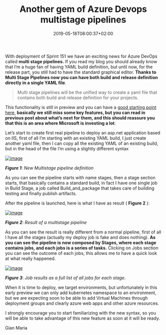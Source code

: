 ﻿---
title: "Another gem of Azure Devops multistage pipelines"
description: ""
date: 2019-05-18T08:00:37+02:00
draft: false
tags: [build]
categories: [Azure DevOps]
---
With deployment of Sprint 151 we have an exciting news for Azure DevOps called  **multi stage pipelines.** If you read my blog you should already know that I’m a huge fan of having YAML build definition, but until now, for the release part, you still had to have the standard graphical editor. **Thanks to Multi Stage Pipelines now you can have both build and release definition directly in a single YAML file**.

> Multi stage pipelines will be the unified way to create a yaml file that contains both build and release definition for your projects.

This functionality is still in preview and you can have a [good starting point here](https://devblogs.microsoft.com/devops/whats-new-with-azure-pipelines/),  **basically we still miss some key features, but you can read in previous post about what’s next for them, and this should reassure you that this is an area where Microsoft is investing a lot**.

Let’s start to create first real pipeline to deploy an asp.net application based on IIS, first of all I’m starting with an existing YAML build, I just create another yaml file, then I can copy all the existing YAML of an existing build, but in the head of the file I’m using a slightly different syntax

[![image](https://www.codewrecks.com/blog/wp-content/uploads/2019/05/image_thumb.png "image")](https://www.codewrecks.com/blog/wp-content/uploads/2019/05/image.png)

 ***Figure 1***: *New Multistage pipeline definition*

As you can see the pipeline starts with name stages, then a stage section starts, that basically contains a standard build, in fact I have one single job in Build Stage, a job called Build\_and\_package that takes care of building testing and finally publish artifacts.

After the pipeline is launched, here is what I have as result ( **Figure 2** ):

[![image](https://www.codewrecks.com/blog/wp-content/uploads/2019/05/image_thumb-1.png "image")](https://www.codewrecks.com/blog/wp-content/uploads/2019/05/image-1.png)

 ***Figure 2***: *Result of a multistage pipeline*

As you can see the result is really different from a normal pipeline, first of all I have all the stages (actually my deploy job is fake and does nothing). **As you can see the pipeline is now composed by Stages, where each stage contains jobs, and each jobs is a series of tasks.** Clicking on Jobs section you can see the outcome of each jobs, this allows me to have a quick look at what really happened.

[![image](https://www.codewrecks.com/blog/wp-content/uploads/2019/05/image_thumb-2.png "image")](https://www.codewrecks.com/blog/wp-content/uploads/2019/05/image-2.png)

 ***Figure 3***: *Job results as a full list of all jobs for each stage.*

When it is time to deploy, we target environments, but unfortunately in this early preview we can only add kubernetes namespace to an environment, but we are expecting soon to be able to add Virtual Machines through deployment groups and clearly azure web apps and other azure resources.

I strongly encourage you to start familiarizing with the new syntax, so you will be able to take advantage of this new feature as soon at it will be ready.

Gian Maria
